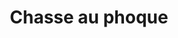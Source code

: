 ---
title: Chasse au phoque
longTitle: 'Chasse au phoque'
tags:
- gccommon
french:
- "[[Sealing]]"
---